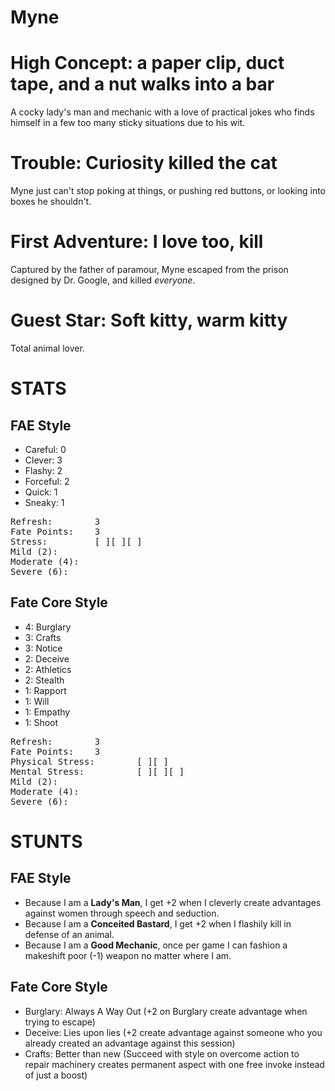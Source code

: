# Myne

# High Concept: a paper clip, duct tape, and a nut walks into a bar

A cocky lady's man and mechanic with a love of practical jokes who finds himself in a few too many sticky situations due to his wit.

# Trouble: Curiosity killed the cat

Myne just can't stop poking at things, or pushing red buttons, or looking into boxes he shouldn't.

# First Adventure: I love too, kill

Captured by the father of paramour, Myne escaped from the prison designed by Dr. Google, and killed *everyone*.

# Guest Star: Soft kitty, warm kitty

Total animal lover.

# STATS

## FAE Style

* Careful: 	0
* Clever:  	3
* Flashy:  	2
* Forceful: 2
* Quick: 	1
* Sneaky: 	1

<pre>
Refresh: 		3
Fate Points: 	3
Stress: 		[ ][ ][ ]
Mild (2): 
Moderate (4):
Severe (6):
</pre>

## Fate Core Style

* 4: Burglary
* 3: Crafts
* 3: Notice
* 2: Deceive
* 2: Athletics
* 2: Stealth
* 1: Rapport
* 1: Will
* 1: Empathy
* 1: Shoot

<pre>
Refresh: 		3
Fate Points: 	3
Physical Stress: 		[ ][ ]
Mental Stress: 			[ ][ ][ ]
Mild (2): 
Moderate (4):
Severe (6):
</pre>

# STUNTS

## FAE Style

* Because I am a **Lady's Man**, I get +2 when I cleverly create advantages against women through speech and seduction.
* Because I am a **Conceited Bastard**, I get +2 when I flashily kill in defense of an animal.
* Because I am a **Good Mechanic**, once per game I can fashion a makeshift poor (-1) weapon no matter where I am.

## Fate Core Style

* Burglary: Always A Way Out (+2 on Burglary create advantage when trying to escape)
* Deceive: Lies upon lies (+2 create advantage against someone who you already created an advantage against this session)
* Crafts: Better than new (Succeed with style on overcome action to repair machinery creates permanent aspect with one free invoke instead of just a boost)